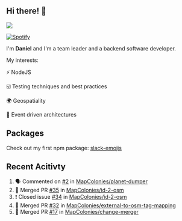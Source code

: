 ## Hi there! 👋

<p>
  <img src="https://github-readme-stats.vercel.app/api?username=syncush&theme=tokyonight">
</p>

[![Spotify](https://novatorem-rust.vercel.app/api/spotify)](https://open.spotify.com/user/syncush)

I'm **Daniel** and I'm a team leader and a backend software developer.

My interests:

⚡ NodeJS

☑️ Testing techniques and best practices

🌍 Geospatiality

🧠 Event driven architectures

## Packages
Check out my first npm package: [slack-emojis](https://www.npmjs.com/package/slack-emojis)

## Recent Acitivty
<!--START_SECTION:activity-->
1. 🗣 Commented on [#2](https://github.com/MapColonies/planet-dumper/issues/2) in [MapColonies/planet-dumper](https://github.com/MapColonies/planet-dumper)
2. 🎉 Merged PR [#35](https://github.com/MapColonies/id-2-osm/pull/35) in [MapColonies/id-2-osm](https://github.com/MapColonies/id-2-osm)
3. ❗️ Closed issue [#34](https://github.com/MapColonies/id-2-osm/issues/34) in [MapColonies/id-2-osm](https://github.com/MapColonies/id-2-osm)
4. 🎉 Merged PR [#32](https://github.com/MapColonies/external-to-osm-tag-mapping/pull/32) in [MapColonies/external-to-osm-tag-mapping](https://github.com/MapColonies/external-to-osm-tag-mapping)
5. 🎉 Merged PR [#17](https://github.com/MapColonies/change-merger/pull/17) in [MapColonies/change-merger](https://github.com/MapColonies/change-merger)
<!--END_SECTION:activity-->
